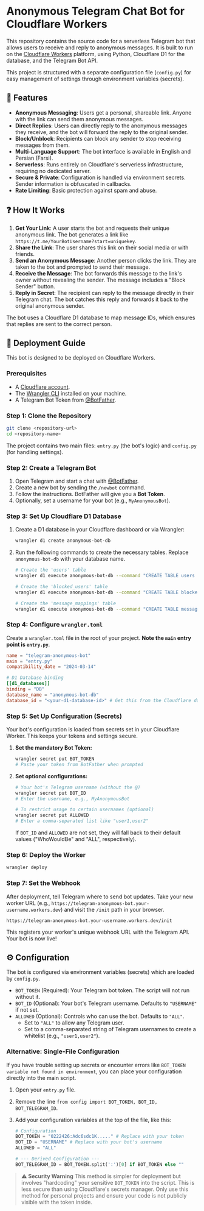 # Anonymous Telegram Chat Bot for Cloudflare Workers

This repository contains the source code for a serverless Telegram bot that allows users to receive and reply to anonymous messages. It is built to run on the [Cloudflare Workers](https://workers.cloudflare.com/) platform, using Python, Cloudflare D1 for the database, and the Telegram Bot API.

This project is structured with a separate configuration file (`config.py`) for easy management of settings through environment variables (secrets).

## 🌟 Features

  - **Anonymous Messaging**: Users get a personal, shareable link. Anyone with the link can send them anonymous messages.
  - **Direct Replies**: Users can directly reply to the anonymous messages they receive, and the bot will forward the reply to the original sender.
  - **Block/Unblock**: Recipients can block any sender to stop receiving messages from them.
  - **Multi-Language Support**: The bot interface is available in English and Persian (Farsi).
  - **Serverless**: Runs entirely on Cloudflare's serverless infrastructure, requiring no dedicated server.
  - **Secure & Private**: Configuration is handled via environment secrets. Sender information is obfuscated in callbacks.
  - **Rate Limiting**: Basic protection against spam and abuse.

## ❓ How It Works

1.  **Get Your Link**: A user starts the bot and requests their unique anonymous link. The bot generates a link like `https://t.me/YourBotUsername?start=uniquekey`.
2.  **Share the Link**: The user shares this link on their social media or with friends.
3.  **Send an Anonymous Message**: Another person clicks the link. They are taken to the bot and prompted to send their message.
4.  **Receive the Message**: The bot forwards this message to the link's owner without revealing the sender. The message includes a "Block Sender" button.
5.  **Reply in Secret**: The recipient can reply to the message directly in their Telegram chat. The bot catches this reply and forwards it back to the original anonymous sender.

The bot uses a Cloudflare D1 database to map message IDs, which ensures that replies are sent to the correct person.

## 🚀 Deployment Guide

This bot is designed to be deployed on Cloudflare Workers.

### Prerequisites

  - A [Cloudflare account](https://www.google.com/search?q=https://dash.cloudflare.com/sign-up).
  - The [Wrangler CLI](https://developers.cloudflare.com/workers/wrangler/install-and-update/) installed on your machine.
  - A Telegram Bot Token from [@BotFather](https://t.me/BotFather).

### Step 1: Clone the Repository

```bash
git clone <repository-url>
cd <repository-name>
```

The project contains two main files: `entry.py` (the bot's logic) and `config.py` (for handling settings).

### Step 2: Create a Telegram Bot

1.  Open Telegram and start a chat with [@BotFather](https://t.me/BotFather).
2.  Create a new bot by sending the `/newbot` command.
3.  Follow the instructions. BotFather will give you a **Bot Token**.
4.  Optionally, set a username for your bot (e.g., `MyAnonymousBot`).

### Step 3: Set Up Cloudflare D1 Database

1.  Create a D1 database in your Cloudflare dashboard or via Wrangler:

    ```bash
    wrangler d1 create anonymous-bot-db
    ```

2.  Run the following commands to create the necessary tables. Replace `anonymous-bot-db` with your database name.

    ```bash
    # Create the 'users' table
    wrangler d1 execute anonymous-bot-db --command "CREATE TABLE users (id INTEGER PRIMARY KEY AUTOINCREMENT, telegram_user_id TEXT NOT NULL UNIQUE, rkey TEXT NOT NULL, language TEXT DEFAULT 'en', target_user TEXT);"

    # Create the 'blocked_users' table
    wrangler d1 execute anonymous-bot-db --command "CREATE TABLE blocked_users (blocker_id TEXT NOT NULL, blocked_id TEXT NOT NULL, PRIMARY KEY (blocker_id, blocked_id));"

    # Create the 'message_mappings' table
    wrangler d1 execute anonymous-bot-db --command "CREATE TABLE message_mappings (original_message_id TEXT, original_chat_id TEXT, forwarded_message_id TEXT, forwarded_chat_id TEXT, sender_id TEXT, receiver_id TEXT, PRIMARY KEY (forwarded_message_id, forwarded_chat_id));"
    ```

### Step 4: Configure `wrangler.toml`

Create a `wrangler.toml` file in the root of your project. **Note the `main` entry point is `entry.py`**.

```toml
name = "telegram-anonymous-bot"
main = "entry.py"
compatibility_date = "2024-03-14"

# D1 Database binding
[[d1_databases]]
binding = "DB"
database_name = "anonymous-bot-db"
database_id = "<your-d1-database-id>" # Get this from the Cloudflare dashboard
```

### Step 5: Set Up Configuration (Secrets)

Your bot's configuration is loaded from secrets set in your Cloudflare Worker. This keeps your tokens and settings secure.

1.  **Set the mandatory Bot Token:**

    ```bash
    wrangler secret put BOT_TOKEN
    # Paste your token from BotFather when prompted
    ```

2.  **Set optional configurations:**

    ```bash
    # Your bot's Telegram username (without the @)
    wrangler secret put BOT_ID
    # Enter the username, e.g., MyAnonymousBot

    # To restrict usage to certain usernames (optional)
    wrangler secret put ALLOWED
    # Enter a comma-separated list like "user1,user2"
    ```

    If `BOT_ID` and `ALLOWED` are not set, they will fall back to their default values ("WhoWouldBe" and "ALL", respectively).

### Step 6: Deploy the Worker

```bash
wrangler deploy
```

### Step 7: Set the Webhook

After deployment, tell Telegram where to send bot updates. Take your new worker URL (e.g., `https://telegram-anonymous-bot.your-username.workers.dev`) and visit the `/init` path in your browser.

`https://telegram-anonymous-bot.your-username.workers.dev/init`

This registers your worker's unique webhook URL with the Telegram API. Your bot is now live\!

## ⚙️ Configuration

The bot is configured via environment variables (secrets) which are loaded by `config.py`.

  - `BOT_TOKEN` (Required): Your Telegram bot token. The script will not run without it.
  - `BOT_ID` (Optional): Your bot's Telegram username. Defaults to `"USERNAME"` if not set.
  - `ALLOWED` (Optional): Controls who can use the bot. Defaults to `"ALL"`.
      - Set to `"ALL"` to allow any Telegram user.
      - Set to a comma-separated string of Telegram usernames to create a whitelist (e.g., `"user1,user2"`).

### Alternative: Single-File Configuration

If you have trouble setting up secrets or encounter errors like `BOT_TOKEN variable not found in environment`, you can place your configuration directly into the main script.

1.  Open your `entry.py` file.

2.  Remove the line `from config import BOT_TOKEN, BOT_ID, BOT_TELEGRAM_ID`.

3.  Add your configuration variables at the top of the file, like this:

    ```python
    # Configuration
    BOT_TOKEN = "0222426:Adc6sdc1K....." # Replace with your token
    BOT_ID = "USERNAME" # Replace with your bot's username
    ALLOWED = "ALL"

    # --- Derived Configuration ---
    BOT_TELEGRAM_ID = BOT_TOKEN.split(':')[0] if BOT_TOKEN else ""
    ```

> **⚠️ Security Warning**
> This method is simpler for deployment but involves "hardcoding" your sensitive `BOT_TOKEN` into the script. This is less secure than using Cloudflare's secrets manager. Only use this method for personal projects and ensure your code is not publicly visible with the token inside.
